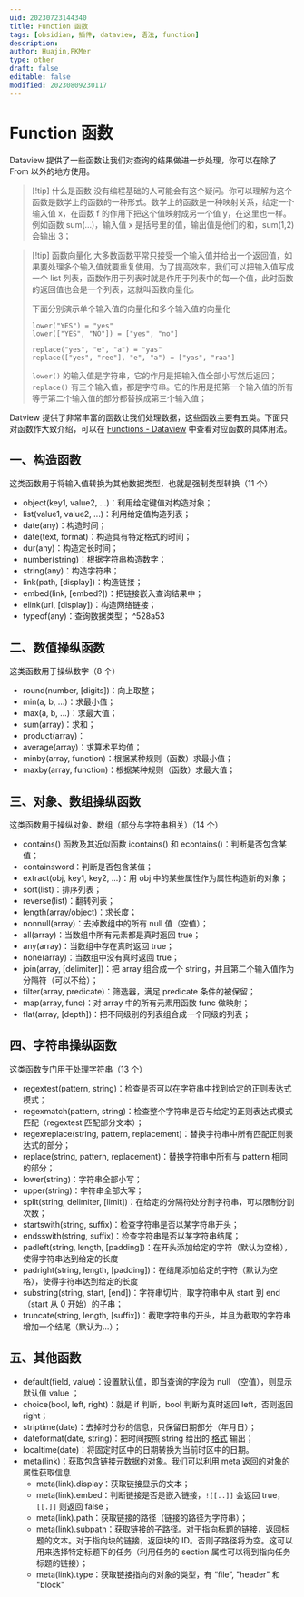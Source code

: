 ```yaml
---
uid: 20230723144340
title: Function 函数
tags: [obsidian, 插件, dataview, 语法, function]
description: 
author: Huajin,PKMer
type: other
draft: false
editable: false
modified: 20230809230117
---
```


# Function 函数

Dataview 提供了一些函数让我们对查询的结果做进一步处理，你可以在除了 From 以外的地方使用。

> [!tip] 什么是函数
> 没有编程基础的人可能会有这个疑问。你可以理解为这个函数是数学上的函数的一种形式。数学上的函数是一种映射关系，给定一个输入值 x，在函数 f 的作用下把这个值映射成另一个值 y，在这里也一样。例如函数 sum(...)，输入值 x 是括号里的值，输出值是他们的和，sum(1,2) 会输出 3；

> [!tip] 函数向量化
> 大多数函数平常只接受一个输入值并给出一个返回值，如果要处理多个输入值就要重复使用。为了提高效率，我们可以把输入值写成一个 list 列表，函数作用于列表时就是作用于列表中的每一个值，此时函数的返回值也会是一个列表，这就叫函数向量化。
>
> 下面分别演示单个输入值的向量化和多个输入值的向量化
>
> ```
> lower("YES") = "yes"
> lower(["YES", "NO"]) = ["yes", "no"]
> 
> replace("yes", "e", "a") = "yas" 
> replace(["yes", "ree"], "e", "a") = ["yas", "raa"]
> ```
>
> `lower()` 的输入值是字符串，它的作用是把输入值全部小写然后返回；
> `replace()` 有三个输入值，都是字符串。它的作用是把第一个输入值的所有等于第二个输入值的部分都替换成第三个输入值；

Datview 提供了非常丰富的函数让我们处理数据，这些函数主要有五类。下面只对函数作大致介绍，可以在 [Functions - Dataview](https://blacksmithgu.github.io/obsidian-dataview/reference/functions/#utility-functions) 中查看对应函数的具体用法。

## 一、构造函数

这类函数用于将输入值转换为其他数据类型，也就是强制类型转换（11 个）

- object(key1, value2, ...)：利用给定键值对构造对象；
- list(value1, value2, ...)：利用给定值构造列表；
- date(any)：构造时间；
- date(text, format)：构造具有特定格式的时间；
- dur(any)：构造定长时间；
- number(string)：根据字符串构造数字；
- string(any)：构造字符串；
- link(path, [display])：构造链接；
- embed(link, [embed?])：把链接嵌入查询结果中；
- elink(url, [display])：构造网络链接；
- typeof(any)：查询数据类型； ^528a53

## 二、数值操纵函数

这类函数用于操纵数字（8 个）

- round(number, [digits])：向上取整；
- min(a, b, ...)：求最小值；
- max(a, b, ...)：求最大值；
- sum(array)：求和；
- product(array)：
- average(array)：求算术平均值；
- minby(array, function)：根据某种规则（函数）求最小值；
- maxby(array, function)：根据某种规则（函数）求最大值；

## 三、对象、数组操纵函数

这类函数用于操纵对象、数组（部分与字符串相关）（14 个）

- contains() 函数及其近似函数 icontains() 和 econtains()：判断是否包含某值；
- containsword：判断是否包含某值；
- extract(obj, key1, key2, ...)：用 obj 中的某些属性作为属性构造新的对象；
- sort(list)：排序列表；
- reverse(list)：翻转列表；
- length(array/object)：求长度；
- nonnull(array)：去掉数组中的所有 null 值（空值）；
- all(array)：当数组中所有元素都是真时返回 true；
- any(array)：当数组中存在真时返回 true；
- none(array)：当数组中没有真时返回 true；
- join(array, [delimiter])：把 array 组合成一个 string，并且第二个输入值作为分隔符（可以不给）；
- filter(array, predicate)：筛选器，满足 predicate 条件的被保留；
- map(array, func)：对 array 中的所有元素用函数 func 做映射；
- flat(array, [depth])：把不同级别的列表组合成一个同级的列表；

## 四、字符串操纵函数

这类函数专门用于处理字符串（13 个）

- regextest(pattern, string)：检查是否可以在字符串中找到给定的正则表达式模式；
- regexmatch(pattern, string)：检查整个字符串是否与给定的正则表达式模式匹配（regextest 匹配部分文本）；
- regexreplace(string, pattern, replacement)：替换字符串中所有匹配正则表达式的部分；
- replace(string, pattern, replacement)：替换字符串中所有与 pattern 相同的部分；
- lower(string)：字符串全部小写；
- upper(string)：字符串全部大写；
- split(string, delimiter, [limit])：在给定的分隔符处分割字符串，可以限制分割次数；
- startswith(string, suffix)：检查字符串是否以某字符串开头；
- endsswith(string, suffix)：检查字符串是否以某字符串结尾；
- padleft(string, length, [padding])：在开头添加给定的字符（默认为空格），使得字符串达到给定的长度
- padright(string, length, [padding])：在结尾添加给定的字符（默认为空格），使得字符串达到给定的长度
- substring(string, start, [end])：字符串切片，取字符串中从 start 到 end（start 从 0 开始）的子串；
- truncate(string, length, [suffix])：截取字符串的开头，并且为截取的字符串增加一个结尾（默认为...）；

## 五、其他函数

- default(field, value)：设置默认值，即当查询的字段为 null （空值），则显示默认值 value ；
- choice(bool, left, right)：就是 if 判断，bool 判断为真时返回 left，否则返回 right；
- striptime(date)：去掉时分秒的信息，只保留日期部分（年月日）；
- dateformat(date, string)：把时间按照 string 给出的 [格式](https://momentjs.com/docs/#/displaying/format/) 输出；
- localtime(date)：将固定时区中的日期转换为当前时区中的日期。
- meta(link)：获取包含链接元数据的对象。我们可以利用 meta 返回的对象的属性获取信息
	- meta(link).display：获取链接显示的文本；
	- meta(link).embed：判断链接是否是嵌入链接，`![[..]]` 会返回 true，`[[.]]` 则返回 false；
	- meta(link).path：获取链接的路径（链接的路径为字符串）；
	- meta(link).subpath：获取链接的子路径。对于指向标题的链接，返回标题的文本。对于指向块的链接，返回块的 ID。否则子路径将为空。这可以用来选择特定标题下的任务（利用任务的 section 属性可以得到指向任务标题的链接）；
	- meta(link).type：获取链接指向的对象的类型，有 “file”, "header" 和 "block"
